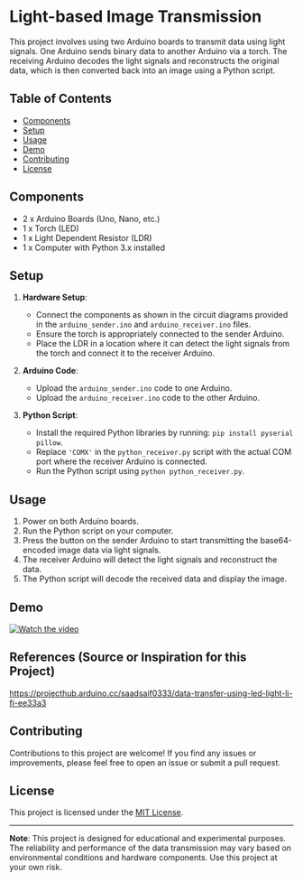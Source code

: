 # Light-based Image Transmission

This project involves using two Arduino boards to transmit data using light signals. One Arduino sends binary data to another Arduino via a torch. The receiving Arduino decodes the light signals and reconstructs the original data, which is then converted back into an image using a Python script.

## Table of Contents
- [Components](#components)
- [Setup](#setup)
- [Usage](#usage)
- [Demo](#demo)
- [Contributing](#contributing)
- [License](#license)

## Components
- 2 x Arduino Boards (Uno, Nano, etc.)
- 1 x Torch (LED)
- 1 x Light Dependent Resistor (LDR)
- 1 x Computer with Python 3.x installed

## Setup
1. **Hardware Setup**:
   - Connect the components as shown in the circuit diagrams provided in the `arduino_sender.ino` and `arduino_receiver.ino` files.
   - Ensure the torch is appropriately connected to the sender Arduino.
   - Place the LDR in a location where it can detect the light signals from the torch and connect it to the receiver Arduino.

2. **Arduino Code**:
   - Upload the `arduino_sender.ino` code to one Arduino.
   - Upload the `arduino_receiver.ino` code to the other Arduino.

3. **Python Script**:
   - Install the required Python libraries by running: `pip install pyserial pillow`.
   - Replace `'COMX'` in the `python_receiver.py` script with the actual COM port where the receiver Arduino is connected.
   - Run the Python script using `python python_receiver.py`.

## Usage
1. Power on both Arduino boards.
2. Run the Python script on your computer.
3. Press the button on the sender Arduino to start transmitting the base64-encoded image data via light signals.
4. The receiver Arduino will detect the light signals and reconstruct the data.
5. The Python script will decode the received data and display the image.

## Demo
[![Watch the video](https://img.youtube.com/vi/ykPhYg4y6V0/0.jpg)](https://www.youtube.com/watch?v=ykPhYg4y6V0)

## References (Source or Inspiration for this Project)
https://projecthub.arduino.cc/saadsaif0333/data-transfer-using-led-light-li-fi-ee33a3

## Contributing
Contributions to this project are welcome! If you find any issues or improvements, please feel free to open an issue or submit a pull request.

## License
This project is licensed under the [MIT License](LICENSE).

---

**Note**: This project is designed for educational and experimental purposes. The reliability and performance of the data transmission may vary based on environmental conditions and hardware components. Use this project at your own risk.
